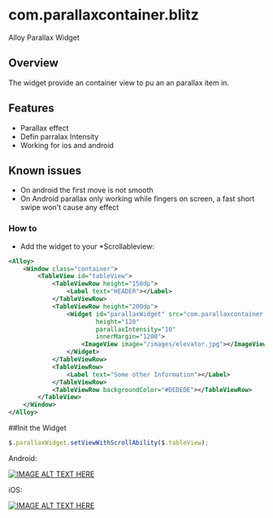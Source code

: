 # com.parallaxcontainer.blitz
Alloy Parallax Widget

## Overview
The widget provide an container view to
pu an an parallax item in.


## Features
* Parallax effect
* Defin parralax Intensity
* Working for ios and android


## Known issues
* On android the first move is not smooth
* On Android parallax only working while fingers on screen, a fast short swipe won't cause any effect


### How to

* Add the widget to your *Scrollableview:

```xml
<Alloy>
	<Window class="container">
		<TableView id="tableView">
			<TableViewRow height="150dp">
				<Label text="HEADER"></Label>
			</TableViewRow>			
			<TableViewRow height="200dp">
				<Widget id="parallaxWidget" src="com.parallaxcontainer.blitz"
						height="120"
						parallaxIntensity="10"
						innerMargin="1200">
					<ImageView image="/images/elevator.jpg"></ImageView>
				</Widget>
			</TableViewRow>			
			<TableViewRow>
				<Label text="Some other Information"></Label>
			</TableViewRow>			
			<TableViewRow backgroundColor="#DEDEDE"></TableViewRow>			
		</TableView>
	</Window>
</Alloy>
```

##Init the Widget

```javascript
$.parallaxWidget.setViewWithScrollAbility($.tableView);
```



Android:

[![IMAGE ALT TEXT HERE](http://img.youtube.com/vi/PVIwb0coEO4/0.jpg)](https://youtu.be/PVIwb0coEO4)

iOS:

[![IMAGE ALT TEXT HERE](http://img.youtube.com/vi/rfsXbTPSaK0/0.jpg)](https://youtu.be/rfsXbTPSaK0)


